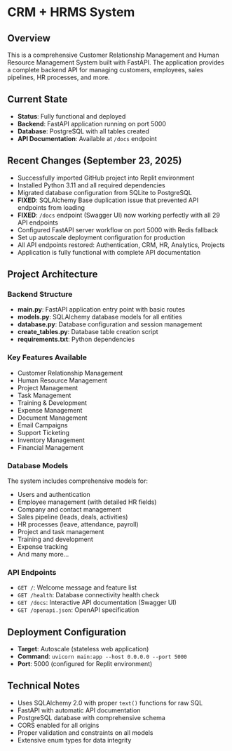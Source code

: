 # CRM + HRMS System

## Overview
This is a comprehensive Customer Relationship Management and Human Resource Management System built with FastAPI. The application provides a complete backend API for managing customers, employees, sales pipelines, HR processes, and more.

## Current State
- **Status**: Fully functional and deployed
- **Backend**: FastAPI application running on port 5000
- **Database**: PostgreSQL with all tables created
- **API Documentation**: Available at `/docs` endpoint

## Recent Changes (September 23, 2025)
- Successfully imported GitHub project into Replit environment
- Installed Python 3.11 and all required dependencies
- Migrated database configuration from SQLite to PostgreSQL
- **FIXED**: SQLAlchemy Base duplication issue that prevented API endpoints from loading
- **FIXED**: `/docs` endpoint (Swagger UI) now working perfectly with all 29 API endpoints
- Configured FastAPI server workflow on port 5000 with Redis fallback
- Set up autoscale deployment configuration for production
- All API endpoints restored: Authentication, CRM, HR, Analytics, Projects
- Application is fully functional with complete API documentation

## Project Architecture

### Backend Structure
- **main.py**: FastAPI application entry point with basic routes
- **models.py**: SQLAlchemy database models for all entities
- **database.py**: Database configuration and session management
- **create_tables.py**: Database table creation script
- **requirements.txt**: Python dependencies

### Key Features Available
- Customer Relationship Management
- Human Resource Management
- Project Management
- Task Management
- Training & Development
- Expense Management
- Document Management
- Email Campaigns
- Support Ticketing
- Inventory Management
- Financial Management

### Database Models
The system includes comprehensive models for:
- Users and authentication
- Employee management (with detailed HR fields)
- Company and contact management
- Sales pipeline (leads, deals, activities)
- HR processes (leave, attendance, payroll)
- Project and task management
- Training and development
- Expense tracking
- And many more...

### API Endpoints
- `GET /`: Welcome message and feature list
- `GET /health`: Database connectivity health check
- `GET /docs`: Interactive API documentation (Swagger UI)
- `GET /openapi.json`: OpenAPI specification

## Deployment Configuration
- **Target**: Autoscale (stateless web application)
- **Command**: `uvicorn main:app --host 0.0.0.0 --port 5000`
- **Port**: 5000 (configured for Replit environment)

## Technical Notes
- Uses SQLAlchemy 2.0 with proper `text()` functions for raw SQL
- FastAPI with automatic API documentation
- PostgreSQL database with comprehensive schema
- CORS enabled for all origins
- Proper validation and constraints on all models
- Extensive enum types for data integrity